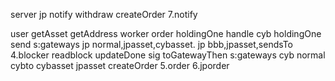 server
  jp
    notify
      withdraw
        createOrder
    7.notify

  user
    getAsset
    getAddress
worker
  order
    holdingOne
      handle
  cyb
    holdingOne
      send
        s:gateways
          jp normal,jpasset,cybasset.
          jp bbb,jpasset,sendsTo
  4.blocker
    readblock
      updateDone sig
      toGatewayThen
        s:gateways 
          cyb normal cybto cybasset jpasset
        createOrder
  5.order
  6.jporder

